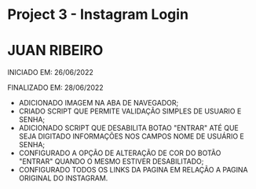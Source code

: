 # Project 3 - Instagram Login



# JUAN RIBEIRO



INICIADO EM: 26/06/2022

FINALIZADO EM: 28/06/2022



- ADICIONADO IMAGEM NA ABA DE NAVEGADOR;
- CRIADO SCRIPT QUE PERMITE VALIDAÇÃO SIMPLES DE USUARIO E SENHA;
- ADICIONADO SCRIPT QUE DESABILITA BOTAO "ENTRAR" ATÉ QUE SEJA DIGITADO INFORMAÇÕES NOS CAMPOS NOME DE USUÁRIO E SENHA;
- CONFIGURADO A OPÇÃO DE ALTERAÇÃO DE COR DO BOTÃO "ENTRAR" QUANDO O MESMO ESTIVER DESABILITADO;
- CONFIGURADO TODOS OS LINKS DA PAGINA EM RELAÇÃO A PAGINA ORIGINAL DO INSTAGRAM.
